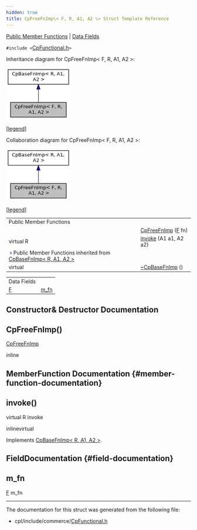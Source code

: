 ```yaml
---
hidden: true
title: CpFreeFnImp\< F, R, A1, A2 \> Struct Template Reference
---
```


[Public Member Functions](#pub-methods) \| [Data Fields](#pub-attribs)

`#include <`<a href="_cp_functional_8h_source.md">CpFunctional.h</a>`>`

Inheritance diagram for CpFreeFnImp\< F, R, A1, A2 \>:

![Inheritance graph](structvficpl_1_1_cp_free_fn_imp_3_01_f_00_01_r_00_01_a1_00_01_a2_01_4__inherit__graph.png)

\[<a href="graph_legend.md">legend</a>\]

Collaboration diagram for CpFreeFnImp\< F, R, A1, A2 \>:

![Collaboration graph](structvficpl_1_1_cp_free_fn_imp_3_01_f_00_01_r_00_01_a1_00_01_a2_01_4__coll__graph.png)

\[<a href="graph_legend.md">legend</a>\]

|  |  |
|----|----|
| Public Member Functions |  |
|   | [CpFreeFnImp](#af88487a1026c040931f481bd4b3d3f48) (<a href="md5_8cpp.md#a96d73bbd7af15cb1fc38c3f4a3bd82e9">F</a> fn) |
| virtual R  | [invoke](#a7ae568bafc8bd17d5829e1e3752d0772) (A1 a1, A2 a2) |
| ![-](closed.png) Public Member Functions inherited from <a href="structvficpl_1_1_cp_base_fn_imp_3_01_r_00_01_a1_00_01_a2_01_4.md">CpBaseFnImp< R, A1, A2 ></a> |  |
| virtual  | <a href="structvficpl_1_1_cp_base_fn_imp_3_01_r_00_01_a1_00_01_a2_01_4.md#ae060ac2a6a962cab6675a09bc6c8f724">~CpBaseFnImp</a> () |

|  |  |
|----|----|
| Data Fields |  |
| <a href="md5_8cpp.md#a96d73bbd7af15cb1fc38c3f4a3bd82e9">F</a>  | [m_fn](#a37079a7261fff5a7c34ca2c14f8ae0eb) |

## Constructor& Destructor Documentation

## CpFreeFnImp() <a href="#af88487a1026c040931f481bd4b3d3f48" id="af88487a1026c040931f481bd4b3d3f48"></a>

<p><a href="structvficpl_1_1_cp_free_fn_imp.md">CpFreeFnImp</a></p>

inline

## MemberFunction Documentation {#member-function-documentation}

## invoke() <a href="#a7ae568bafc8bd17d5829e1e3752d0772" id="a7ae568bafc8bd17d5829e1e3752d0772"></a>

<p>virtual R invoke</p>

inlinevirtual

Implements <a href="structvficpl_1_1_cp_base_fn_imp_3_01_r_00_01_a1_00_01_a2_01_4.md#a58ff4184bf8340a898359eac8706a2b5">CpBaseFnImp< R, A1, A2 ></a>.

## FieldDocumentation {#field-documentation}

## m_fn <a href="#a37079a7261fff5a7c34ca2c14f8ae0eb" id="a37079a7261fff5a7c34ca2c14f8ae0eb"></a>

<p><a href="md5_8cpp.md#a96d73bbd7af15cb1fc38c3f4a3bd82e9">F</a> m_fn</p>

------------------------------------------------------------------------

The documentation for this struct was generated from the following file:

- cpl/include/commerce/<a href="_cp_functional_8h_source.md">CpFunctional.h</a>
